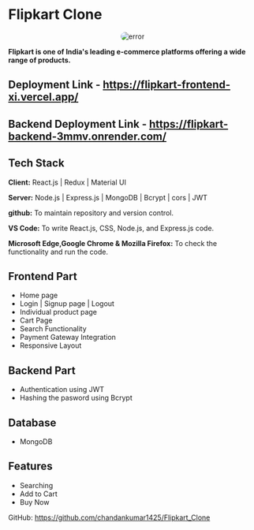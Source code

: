 # Flipkart Clone

<div style="display: flex; justify-content: center; align-items: center;">
  <img style="border-radius: 10px" src="https://static-assets-web.flixcart.com/www/linchpin/fk-cp-zion/img/fa_62673a.png" alt="error">
</div>


**Flipkart is one of India's leading e-commerce platforms offering a wide range of products.**


## Deployment Link - https://flipkart-frontend-xi.vercel.app/
## Backend Deployment Link - https://flipkart-backend-3mmv.onrender.com/
## Tech Stack

**Client:** React.js | Redux | Material UI 

**Server:** Node.js | Express.js | MongoDB | Bcrypt | cors | JWT

**github:** To maintain repository and version control.

**VS Code:** To write React.js, CSS, Node.js, and Express.js code.

**Microsoft Edge,Google Chrome & Mozilla Firefox:** To check the functionality and run the code.

## Frontend Part

- Home page
- Login | Signup page | Logout
- Individual product page
- Cart Page 
- Search Functionality
- Payment Gateway Integration
- Responsive Layout


## Backend Part
- Authentication using JWT
- Hashing the pasword using Bcrypt


## Database  
 - MongoDB

## Features 
 -  Searching 
 -  Add to Cart
 -  Buy Now
 


 GitHub: https://github.com/chandankumar1425/Flipkart_Clone
